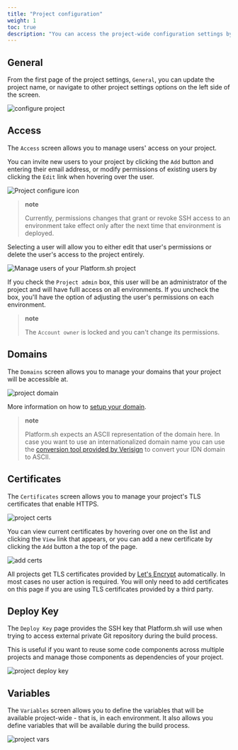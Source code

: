```yaml
---
title: "Project configuration"
weight: 1
toc: true
description: "You can access the project-wide configuration settings by selecting the project from your list of projects, then click the `Settings` tab at the top of the screen."
---
```


## General

From the first page of the project settings, `General`, you can update the project name, or navigate to other project settings options on the left side of the screen.

![configure project](/images/management-console/settings-basics.png)

## Access

The `Access` screen allows you to manage users' access on your project.

You can invite new users to your project by clicking the `Add` button and entering their email address, or modify permissions of existing users by clicking the `Edit` link when hovering over the user.

![Project configure icon](/images/management-console/settings-project-access.png)

> **note**
>
> Currently, permissions changes that grant or revoke SSH access to an environment take effect only after the next time that environment is deployed.

Selecting a user will allow you to either edit that user's permissions or delete the user's access to the project entirely.

![Manage users of your Platform.sh project](/images/management-console/edit-user.png)

If you check the `Project admin` box, this user will be an administrator of the project and will have fulll access on all environments. If you uncheck the box, you'll have the option of adjusting the user's permissions on each environment.

> **note**
>
> The `Account owner` is locked and you can't change its permissions.

## Domains

The `Domains` screen allows you to manage your domains that your project will be accessible at.

![project domain](/images/management-console/settings-domains.png)

More information on how to [setup your domain](/golive/steps.md).

> **note**
>
> Platform.sh expects an ASCII representation of the domain here. In case you want to use an internationalized domain name you can use the [conversion tool provided by Verisign](https://www.verisign.com/en_US/channel-resources/domain-registry-products/idn/idn-conversion-tool/index.xhtml) to convert your IDN domain to ASCII.


## Certificates

The `Certificates` screen allows you to manage your project's TLS certificates that enable HTTPS.

![project certs](/images/management-console/settings-certificates.png)

You can view current certificates by hovering over one on the list and clicking the `View` link that appears, or you can add a new certificate by clicking the `Add` button a the top of the page.

![add certs](/images/management-console/add-cert.png)

All projects get TLS certificates provided by [Let's Encrypt](/configuration/routes/https.md#lets-encrypt) automatically. In most cases no user action is required. You will only need to add certificates on this page if you are using TLS certificates provided by a third party.


## Deploy Key

The `Deploy Key` page provides the SSH key that Platform.sh will use when trying to access external private Git repository during the build process.

This is useful if you want to reuse some code components across multiple projects and manage those components as dependencies of your project.

![project deploy key](/images/management-console/settings-deploy-key.png)

## Variables

The `Variables` screen allows you to define the variables that will be available project-wide - that is, in each environment. It also allows you define variables that will be available during the build process.

![project vars](/images/management-console/settings-variables-project.png)
